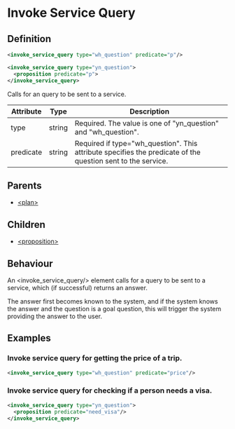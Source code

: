 # Invoke Service Query
## Definition
```xml
<invoke_service_query type="wh_question" predicate="p"/>
```

```xml
<invoke_service_query type="yn_question">
  <proposition predicate="p">
</invoke_service_query>
```



Calls for an query to be sent to a service.


Attribute | Type | Description |
--- | --- | --- |
type | string | Required. The value is one of "yn_question" and "wh_question".|
predicate | string | Required if type="wh_question". This attribute specifies the predicate of the question sent to the service. |


## Parents

- [<plan\>](/dialog-domain-description-definition/domain/children/plan)


## Children

- [<proposition\>](/dialog-domain-description-definition/domain/children/proposition/)


## Behaviour
An <invoke_service_query/> element calls for a query to be sent to a service, which (if successful) returns an answer.

The answer first becomes known to the system, and if the system knows the answer and the question is a goal question, this will trigger the system providing the answer to the user.


## Examples
### Invoke service query for getting the price of a trip.

```xml
<invoke_service_query type="wh_question" predicate="price"/>
```

### Invoke service query for checking if a person needs a visa.

```xml
<invoke_service_query type="yn_question">
  <proposition predicate="need_visa"/>
</invoke_service_query>
```
